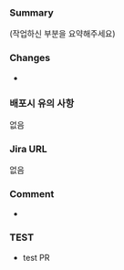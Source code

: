 ### Summary

(작업하신 부분을 요약해주세요)

### Changes

-

### 배포시 유의 사항

없음

### Jira URL

없음

### Comment

-

### TEST

- test PR
